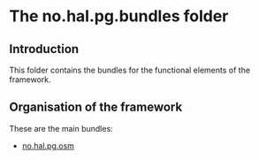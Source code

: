 # The no.hal.pg.bundles folder

## Introduction

This folder contains the bundles for the functional elements of the framework. 

## Organisation of the framework

These are the main bundles:
- [no.hal.pg.osm](../../no.hal.pg.osm/)
